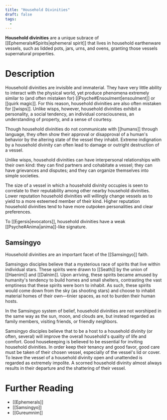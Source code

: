 ```yaml
---
title: "Household Divinities"
draft: false
tags:
  - 
---
```


**Household divinities** are a unique subrace of [[Ephemerals#Spirits|ephemeral spirit]] that lives in household earthenware vessels, such as lidded pots, jars, urns, and ovens, granting those vessels supernatural properties.

# Description
Household divinities are invisible and immaterial. They have very little ability to interact with the physical world, yet produce phenomena extremely similar to (and often mistaken for) [[Psyche#Ensoulment|ensoulment]] or [[quirk magic]]. For this reason, household divinities are also often mistaken for [[wisps]]. Unlike wisps, however, household divinities exhibit a personality, a social tendency, an individual consciousness, an understanding of property, and a sense of courtesy. 

Though household divinities do not communicate with [[humans]] through language, they often show their approval or disapproval of a human's behavior by the altering state of the vessel they inhabit. Extreme indignation by a household divinity can often lead to damage or outright destruction of a vessel.

Unlike wisps, household divinities can have interpersonal relationships with their own kind: they can find partners and cohabitate a vessel; they can have grievances and disputes; and they can organize themselves into simple societies.

The size of a vessel in which a household divinity occupies is seen to correlate to their reputability among other nearby household divinities. Lower reputation household divinities will willingly change vessels as to yield to a more esteemed member of their kind. Higher reputation household divinities tend to have more outpoken personalities and clear preferences.

To [[Egersis|evocators]], household divinities have a weak [[Psyche#Anima|anima]]-like signature.

## Samsingyo
Household divinities are an important facet of the [[Samsingyo]] faith.

Samsingyo disciples believe that a mysterious race of spirits that live within individual stars. These spirits were drawn to [[Seath]] by the union of [[Haenim]] and [[Dalnim]]. Upon arriving, these spirits became amused by humanity's tendency to build homes and small shelters, contrasting the vast emptiness that these spirits were born to inhabit. As such, these spirits would come down from the sky (as shooting stars) and choose to inhabit material homes of their own—tinier spaces, as not to burden their human hosts. 

In the Samsingyo system of belief, household divinities are not worshiped in the same way as the sun, moon, and clouds are, but instead regarded as family members, visiting friends, or friendly neighbors. 

Samsingyo disciples believe that to be a host to a household divinity (or often, several) will improve the overall household's quality of life and comfort. Good housekeeping is believed to be essential for inviting household divinities. In order keep their tenancy and good favor, good care must be taken of their chosen vessel, especially of the vessel's lid or cover. To leave the vessel of a household divinity open and unattended is regarded as extremely impolite. A scorned household divinity almost always results in their departure and the shattering of their vessel.

# Further Reading
- [[Ephemerals]]
- [[Samsingyo]]
- [[Gureumnim]]